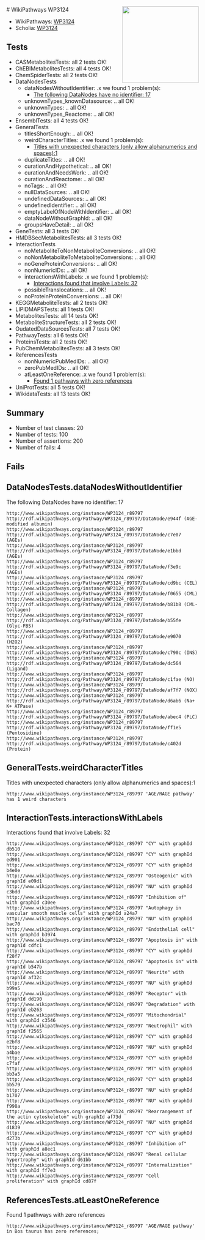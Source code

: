 <img style="float: right; width: 200px" src="https://upload.wikimedia.org/wikipedia/commons/thumb/8/83/Wplogo_with_text_500.png/640px-Wplogo_with_text_500.png" />
# WikiPathways WP3124

* WikiPathways: [WP3124](https://new.wikipathways.org/pathways/WP3124)
* Scholia: [WP3124](https://scholia.toolforge.org/wikipathways/WP3124)
## Tests
* CASMetabolitesTests: all 2 tests OK!
* ChEBIMetabolitesTests: all 4 tests OK!
* ChemSpiderTests: all 2 tests OK!
* DataNodesTests
    * dataNodesWithoutIdentifier: .x we found 1 problem(s):
        * [The following DataNodes have no identifier: 17](#8792c497)
    * unknownTypes_knownDatasource: .. all OK!
    * unknownTypes: .. all OK!
    * unknownTypes_Reactome: .. all OK!
* EnsemblTests: all 4 tests OK!
* GeneralTests
    * titlesShortEnough: .. all OK!
    * weirdCharacterTitles: .x we found 1 problem(s):
        * [Titles with unexpected characters (only allow alphanumerics and spaces):1](#fda87b3f)
    * duplicateTitles: .. all OK!
    * curationAndHypothetical: .. all OK!
    * curationAndNeedsWork: .. all OK!
    * curationAndReactome: .. all OK!
    * noTags: .. all OK!
    * nullDataSources: .. all OK!
    * undefinedDataSources: .. all OK!
    * undefinedIdentifier: .. all OK!
    * emptyLabelOfNodeWithIdentifier: .. all OK!
    * dataNodeWithoutGraphId: .. all OK!
    * groupsHaveDetail: .. all OK!
* GeneTests: all 3 tests OK!
* HMDBSecMetabolitesTests: all 3 tests OK!
* InteractionTests
    * noMetaboliteToNonMetaboliteConversions: .. all OK!
    * noNonMetaboliteToMetaboliteConversions: .. all OK!
    * noGeneProteinConversions: .. all OK!
    * nonNumericIDs: .. all OK!
    * interactionsWithLabels: .x we found 1 problem(s):
        * [Interactions found that involve Labels: 32](#fe97a8f8)
    * possibleTranslocations: .. all OK!
    * noProteinProteinConversions: .. all OK!
* KEGGMetaboliteTests: all 2 tests OK!
* LIPIDMAPSTests: all 1 tests OK!
* MetabolitesTests: all 14 tests OK!
* MetaboliteStructureTests: all 2 tests OK!
* OudatedDataSourcesTests: all 7 tests OK!
* PathwayTests: all 6 tests OK!
* ProteinsTests: all 2 tests OK!
* PubChemMetabolitesTests: all 3 tests OK!
* ReferencesTests
    * nonNumericPubMedIDs: .. all OK!
    * zeroPubMedIDs: .. all OK!
    * atLeastOneReference: .x we found 1 problem(s):
        * [Found 1 pathways with zero references](#35eb778e)
* UniProtTests: all 5 tests OK!
* WikidataTests: all 13 tests OK!


## Summary

* Number of test classes: 20
* Number of tests: 100
* Number of assertions: 200
* Number of fails: 4

## Fails

<a name="8792c497" />

## DataNodesTests.dataNodesWithoutIdentifier

The following DataNodes have no identifier: 17
```
http://www.wikipathways.org/instance/WP3124_r89797 http://rdf.wikipathways.org/Pathway/WP3124_r89797/DataNode/e944f (AGE-modified albumin)
http://www.wikipathways.org/instance/WP3124_r89797 http://rdf.wikipathways.org/Pathway/WP3124_r89797/DataNode/c7e07 (AGEs)
http://www.wikipathways.org/instance/WP3124_r89797 http://rdf.wikipathways.org/Pathway/WP3124_r89797/DataNode/e1bbd (AGEs)
http://www.wikipathways.org/instance/WP3124_r89797 http://rdf.wikipathways.org/Pathway/WP3124_r89797/DataNode/f3e9c (AGEs)
http://www.wikipathways.org/instance/WP3124_r89797 http://rdf.wikipathways.org/Pathway/WP3124_r89797/DataNode/cd9bc (CEL)
http://www.wikipathways.org/instance/WP3124_r89797 http://rdf.wikipathways.org/Pathway/WP3124_r89797/DataNode/f0655 (CML)
http://www.wikipathways.org/instance/WP3124_r89797 http://rdf.wikipathways.org/Pathway/WP3124_r89797/DataNode/b81b8 (CML-Collagen)
http://www.wikipathways.org/instance/WP3124_r89797 http://rdf.wikipathways.org/Pathway/WP3124_r89797/DataNode/b55fe (Glyc-FBS)
http://www.wikipathways.org/instance/WP3124_r89797 http://rdf.wikipathways.org/Pathway/WP3124_r89797/DataNode/e9070 (H2O2)
http://www.wikipathways.org/instance/WP3124_r89797 http://rdf.wikipathways.org/Pathway/WP3124_r89797/DataNode/c790c (INS)
http://www.wikipathways.org/instance/WP3124_r89797 http://rdf.wikipathways.org/Pathway/WP3124_r89797/DataNode/dc564 (Ligand)
http://www.wikipathways.org/instance/WP3124_r89797 http://rdf.wikipathways.org/Pathway/WP3124_r89797/DataNode/c1fae (NO)
http://www.wikipathways.org/instance/WP3124_r89797 http://rdf.wikipathways.org/Pathway/WP3124_r89797/DataNode/af7f7 (NOX)
http://www.wikipathways.org/instance/WP3124_r89797 http://rdf.wikipathways.org/Pathway/WP3124_r89797/DataNode/d6ab6 (Na+ K+ ATPase)
http://www.wikipathways.org/instance/WP3124_r89797 http://rdf.wikipathways.org/Pathway/WP3124_r89797/DataNode/abec4 (PLC)
http://www.wikipathways.org/instance/WP3124_r89797 http://rdf.wikipathways.org/Pathway/WP3124_r89797/DataNode/ff1e5 (Pentosidine)
http://www.wikipathways.org/instance/WP3124_r89797 http://rdf.wikipathways.org/Pathway/WP3124_r89797/DataNode/c402d (Protein)
```

<a name="fda87b3f" />

## GeneralTests.weirdCharacterTitles

Titles with unexpected characters (only allow alphanumerics and spaces):1
```
http://www.wikipathways.org/instance/WP3124_r89797 'AGE/RAGE pathway' has 1 weird characters
```

<a name="fe97a8f8" />

## InteractionTests.interactionsWithLabels

Interactions found that involve Labels: 32
```
http://www.wikipathways.org/instance/WP3124_r89797 "CY" with graphId db510
http://www.wikipathways.org/instance/WP3124_r89797 "CY" with graphId ed901
http://www.wikipathways.org/instance/WP3124_r89797 "CY" with graphId b4e0e
http://www.wikipathways.org/instance/WP3124_r89797 "Osteogenic" with graphId e09d1
http://www.wikipathways.org/instance/WP3124_r89797 "NU" with graphId c3bdd
http://www.wikipathways.org/instance/WP3124_r89797 "Inhibition of" with graphId c30ee
http://www.wikipathways.org/instance/WP3124_r89797 "Autophagy in vascular smooth muscle cells" with graphId a24a7
http://www.wikipathways.org/instance/WP3124_r89797 "NU" with graphId bac70
http://www.wikipathways.org/instance/WP3124_r89797 "Endothelial cell" with graphId b3974
http://www.wikipathways.org/instance/WP3124_r89797 "Apoptosis in" with graphId cdfc1
http://www.wikipathways.org/instance/WP3124_r89797 "CY" with graphId f28f7
http://www.wikipathways.org/instance/WP3124_r89797 "Apoptosis in" with graphId b547b
http://www.wikipathways.org/instance/WP3124_r89797 "Neurite" with graphId af32c
http://www.wikipathways.org/instance/WP3124_r89797 "NU" with graphId b99a5
http://www.wikipathways.org/instance/WP3124_r89797 "Receptor" with graphId dd190
http://www.wikipathways.org/instance/WP3124_r89797 "Degradation" with graphId eb263
http://www.wikipathways.org/instance/WP3124_r89797 "Mitochondrial" with graphId c3546
http://www.wikipathways.org/instance/WP3124_r89797 "Neutrophil" with graphId f2565
http://www.wikipathways.org/instance/WP3124_r89797 "CY" with graphId e2bf8
http://www.wikipathways.org/instance/WP3124_r89797 "NU" with graphId a4bae
http://www.wikipathways.org/instance/WP3124_r89797 "CY" with graphId c7faf
http://www.wikipathways.org/instance/WP3124_r89797 "MT" with graphId bb3a5
http://www.wikipathways.org/instance/WP3124_r89797 "CY" with graphId bb579
http://www.wikipathways.org/instance/WP3124_r89797 "NU" with graphId b1707
http://www.wikipathways.org/instance/WP3124_r89797 "NU" with graphId f998a
http://www.wikipathways.org/instance/WP3124_r89797 "Rearrangement of the actin cytoskeleton" with graphId af73d
http://www.wikipathways.org/instance/WP3124_r89797 "NU" with graphId d1839
http://www.wikipathways.org/instance/WP3124_r89797 "CY" with graphId d273b
http://www.wikipathways.org/instance/WP3124_r89797 "Inhibition of" with graphId a8ec1
http://www.wikipathways.org/instance/WP3124_r89797 "Renal cellular hypertrophy" with graphId d61bb
http://www.wikipathways.org/instance/WP3124_r89797 "Internalization" with graphId ff7e3
http://www.wikipathways.org/instance/WP3124_r89797 "Cell proliferation" with graphId cd87f
```

<a name="35eb778e" />

## ReferencesTests.atLeastOneReference

Found 1 pathways with zero references
```
http://www.wikipathways.org/instance/WP3124_r89797 'AGE/RAGE pathway' in Bos taurus has zero references; 
```

